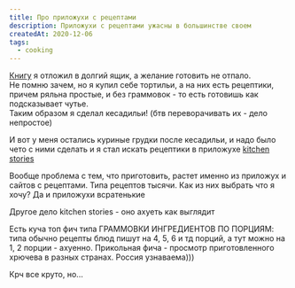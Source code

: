 ```yaml
---
title: Про приложухи с рецептами
description: Приложухи с рецептами ужасны в большинстве своем
createdAt: 2020-12-06
tags:
  - cooking
---
```


[Книгу](/cool-story/gourmet) я отложил в долгий ящик, а желание готовить не отпало.<br>
Не помню зачем, но я купил себе тортильи, а на них есть рецептики, причем ряльна простые, и без граммовок - то есть готовишь как подсказывает чутье. <br>
Таким образом я сделал кесадильи! (бтв переворачивать их - дело непростое)

И вот у меня остались куриные грудки после кесадильи, и надо было чето с ними сделать и я стал искать рецептики
в приложухе [kitchen stories](https://play.google.com/store/apps/details?id=com.ajnsnewmedia.kitchenstories)



Вообще проблема с тем, что приготовить, растет именно из приложух и сайтов с рецептами. Типа
рецептов
тысячи. Как из них выбрать что я хочу? Да и приложухи всратенькие

<img-swiper>
  <img-block src="/images/cool-story/cooking-apps/app-1.jpg" alt="Что ни фотка то хрючево" ></img-block>
  <img-block src="/images/cool-story/cooking-apps/app-2.jpg" alt="Просто пресетный материал дезигн" ></img-block>
  <img-block src="/images/cool-story/cooking-apps/app-3.jpg" alt="15к рецептов для меня - человека, имеющего трудности с выбором" ></img-block>
</img-swiper>


Другое дело kitchen stories - оно ахуеть как выглядит

<img-swiper>
  <img-block src="/images/cool-story/cooking-apps/kitchen-stories-1.jpg" alt="Вау" ></img-block>
  <img-block src="/images/cool-story/cooking-apps/kitchen-stories-2.jpg" alt="Вааау" ></img-block>
  <img-block src="/images/cool-story/cooking-apps/kitchen-stories-3.jpg" alt="Вааааау" ></img-block>
</img-swiper>

Есть куча топ фич типа ГРАММОВКИ ИНГРЕДИЕНТОВ ПО ПОРЦИЯМ: типа обычно рецепты блюд пишут на 4, 5, 6 и тд порций,
а тут можно на 1, 2 порции - ахуенно. Прикольная фича - просмотр приготовленного хрючева в разных странах.
Россия узнаваема)))

<img-swiper>
  <img-block src="/images/cool-story/cooking-apps/ks-country-1.jpg" alt="Чили" ></img-block>
  <img-block src="/images/cool-story/cooking-apps/ks-country-2.jpg" alt="Грейт Британ" ></img-block>
  <img-block src="/images/cool-story/cooking-apps/ks-country-3.jpg" alt="Россиюшка" ></img-block>
</img-swiper>

Крч все круто, но...

<img-swiper>
  <img-block src="/images/cool-story/cooking-apps/19.jpg" alt="19 ИНГРЕДИЕНТОВ ДЛЯ БЛЮДА ИЗ КУРИЦЫ ВЫ ЕБНУЛИСЬ???" ></img-block>
</img-swiper>
